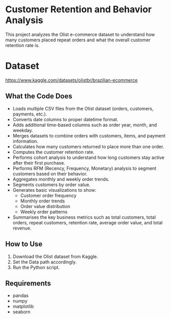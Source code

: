# Customer Retention and Behavior Analysis

This project analyzes the Olist e-commerce dataset to understand how many customers placed repeat orders and what the overall customer retention rate is.

# Dataset
https://www.kaggle.com/datasets/olistbr/brazilian-ecommerce

## What the Code Does

- Loads multiple CSV files from the Olist dataset (orders, customers, payments, etc.).
- Converts date columns to proper datetime format.
- Adds additional time-based columns such as order year, month, and weekday.
- Merges datasets to combine orders with customers, items, and payment information.
- Calculates how many customers returned to place more than one order.
- Computes the customer retention rate.
- Performs cohort analysis to understand how long customers stay active after their first purchase.
- Performs RFM (Recency, Frequency, Monetary) analysis to segment customers based on their behavior.
- Aggregates monthly and weekly order trends.
- Segments customers by order value.
- Generates basic visualizations to show:
  - Customer order frequency
  - Monthly order trends
  - Order value distribution
  - Weekly order patterns
- Summarises the key business metrics such as total customers, total orders, repeat customers, retention rate, average order value, and total revenue.

## How to Use

1. Download the Olist dataset from Kaggle.
2. Set the Data path accordingly.
3. Run the Python script.

## Requirements

- pandas
- numpy
- matplotlib
- seaborn
